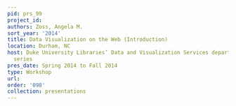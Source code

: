 ```yaml
---
pid: prs_99
project_id: 
authors: Zoss, Angela M.
sort_year: '2014'
title: Data Visualization on the Web (Introduction)
location: Durham, NC
host: Duke University Libraries’ Data and Visualization Services department workshop
  series
pres_date: Spring 2014 to Fall 2014
type: Workshop
url: 
order: '098'
collection: presentations
---
```

